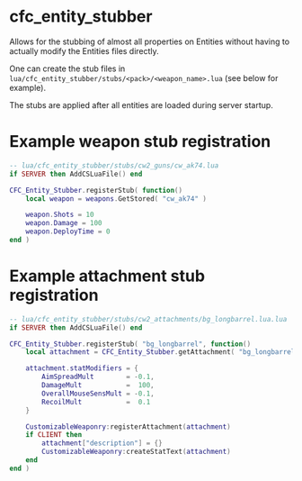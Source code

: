 # cfc_entity_stubber
Allows for the stubbing of almost all properties on Entities without having to actually modify the Entities files directly.

One can create the stub files in `lua/cfc_entity_stubber/stubs/<pack>/<weapon_name>.lua` (see below for example).

The stubs are applied after all entities are loaded during server startup.




# Example weapon stub registration
```lua
-- lua/cfc_entity_stubber/stubs/cw2_guns/cw_ak74.lua
if SERVER then AddCSLuaFile() end

CFC_Entity_Stubber.registerStub( function()
    local weapon = weapons.GetStored( "cw_ak74" )

    weapon.Shots = 10
    weapon.Damage = 100
    weapon.DeployTime = 0
end )
```

# Example attachment stub registration
```lua
-- lua/cfc_entity_stubber/stubs/cw2_attachments/bg_longbarrel.lua.lua
if SERVER then AddCSLuaFile() end

CFC_Entity_Stubber.registerStub( "bg_longbarrel", function()
    local attachment = CFC_Entity_Stubber.getAttachment( "bg_longbarrel" )

    attachment.statModifiers = {
        AimSpreadMult        = -0.1,
        DamageMult           =  100,
        OverallMouseSensMult = -0.1,
        RecoilMult           =  0.1
    }

    CustomizableWeaponry:registerAttachment(attachment)
    if CLIENT then
        attachment["description"] = {}
        CustomizableWeaponry:createStatText(attachment)
    end
end )
```
